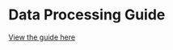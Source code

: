 # Data Processing Guide

[View the guide here](https://github.com/vineeshvk/ml_data_processing_guide/blob/master/data_processing_guide.ipynb)
